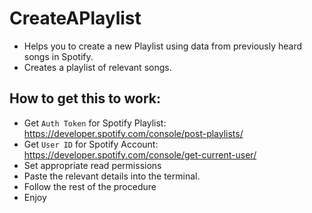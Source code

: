 # CreateAPlaylist

- Helps you to create a new Playlist using data from previously heard songs in Spotify.
- Creates a playlist of relevant songs.

## How to get this to work:
- Get `Auth Token` for Spotify Playlist: https://developer.spotify.com/console/post-playlists/
- Get `User ID` for Spotify Account: https://developer.spotify.com/console/get-current-user/
- Set appropriate read permissions
- Paste the relevant details into the terminal.
- Follow the rest of the procedure
- Enjoy
